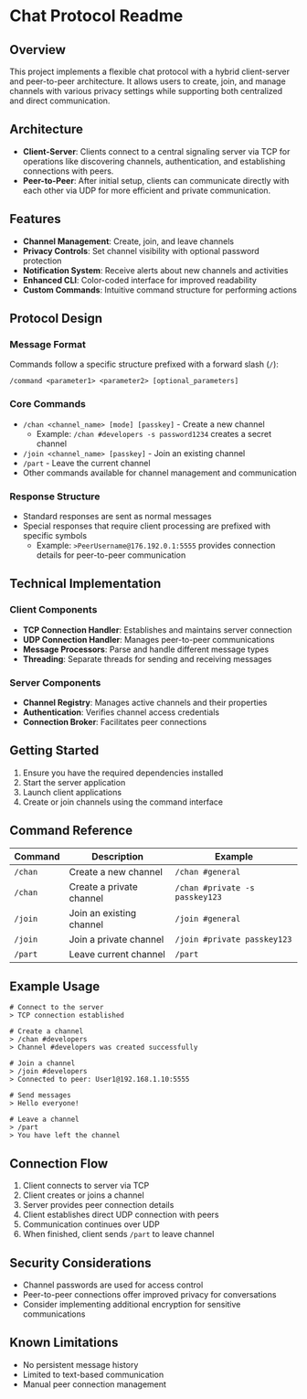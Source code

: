 # Chat Protocol Readme

## Overview

This project implements a flexible chat protocol with a hybrid client-server and peer-to-peer architecture. It allows users to create, join, and manage channels with various privacy settings while supporting both centralized and direct communication.

## Architecture

- **Client-Server**: Clients connect to a central signaling server via TCP for operations like discovering channels, authentication, and establishing connections with peers.
- **Peer-to-Peer**: After initial setup, clients can communicate directly with each other via UDP for more efficient and private communication.

## Features

- **Channel Management**: Create, join, and leave channels
- **Privacy Controls**: Set channel visibility with optional password protection
- **Notification System**: Receive alerts about new channels and activities
- **Enhanced CLI**: Color-coded interface for improved readability
- **Custom Commands**: Intuitive command structure for performing actions

## Protocol Design

### Message Format

Commands follow a specific structure prefixed with a forward slash (`/`):
```
/command <parameter1> <parameter2> [optional_parameters]
```

### Core Commands

- `/chan <channel_name> [mode] [passkey]` - Create a new channel
  - Example: `/chan #developers -s password1234` creates a secret channel
- `/join <channel_name> [passkey]` - Join an existing channel
- `/part` - Leave the current channel
- Other commands available for channel management and communication

### Response Structure

- Standard responses are sent as normal messages
- Special responses that require client processing are prefixed with specific symbols
  - Example: `>PeerUsername@176.192.0.1:5555` provides connection details for peer-to-peer communication

## Technical Implementation

### Client Components

- **TCP Connection Handler**: Establishes and maintains server connection
- **UDP Connection Handler**: Manages peer-to-peer communications
- **Message Processors**: Parse and handle different message types
- **Threading**: Separate threads for sending and receiving messages

### Server Components

- **Channel Registry**: Manages active channels and their properties
- **Authentication**: Verifies channel access credentials
- **Connection Broker**: Facilitates peer connections

## Getting Started

1. Ensure you have the required dependencies installed
2. Start the server application
3. Launch client applications
4. Create or join channels using the command interface

## Command Reference

| Command | Description | Example |
|---------|-------------|---------|
| `/chan` | Create a new channel | `/chan #general` |
| `/chan` | Create a private channel | `/chan #private -s passkey123` |
| `/join` | Join an existing channel | `/join #general` |
| `/join` | Join a private channel | `/join #private passkey123` |
| `/part` | Leave current channel | `/part` |

## Example Usage

```
# Connect to the server
> TCP connection established

# Create a channel
> /chan #developers
> Channel #developers was created successfully

# Join a channel
> /join #developers
> Connected to peer: User1@192.168.1.10:5555

# Send messages
> Hello everyone!

# Leave a channel
> /part
> You have left the channel
```

## Connection Flow

1. Client connects to server via TCP
2. Client creates or joins a channel
3. Server provides peer connection details
4. Client establishes direct UDP connection with peers
5. Communication continues over UDP
6. When finished, client sends `/part` to leave channel

## Security Considerations

- Channel passwords are used for access control
- Peer-to-peer connections offer improved privacy for conversations
- Consider implementing additional encryption for sensitive communications

## Known Limitations

- No persistent message history
- Limited to text-based communication
- Manual peer connection management
